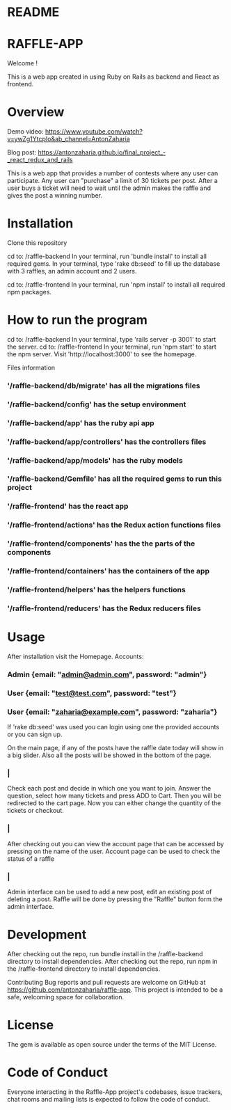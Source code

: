 # README


# RAFFLE-APP
Welcome !

This is a web app created in using Ruby on Rails as backend and React as frontend.

# Overview

Demo video: 
https://www.youtube.com/watch?v=ywZg1YtcpIo&ab_channel=AntonZaharia

Blog post: 
https://antonzaharia.github.io/final_project_-_react_redux_and_rails

This is a web app that provides a number of contests where any user can participate.
Any user can "purchase" a limit of 30 tickets per post.
After a user buys a ticket will need to wait until the admin makes the raffle and gives the post a winning number.

# Installation
Clone this repository

cd to: /raffle-backend 
In your terminal, run 'bundle install' to install all required gems.
In your terminal, type 'rake db:seed' to fill up the database with 3 raffles, an admin account and 2 users.

cd to: /raffle-frontend
In your terminal, run 'npm install' to install all required npm packages.

# How to run the program
cd to: /raffle-backend 
In your terminal, type 'rails server -p 3001' to start the server.
cd to: /raffle-frontend
In your terminal, run 'npm start' to start the npm server.
Visit 'http://localhost:3000' to see the homepage.

Files information
### '/raffle-backend/db/migrate' has all the migrations files
### '/raffle-backend/config' has the setup environment
### '/raffle-backend/app' has the ruby api app
### '/raffle-backend/app/controllers' has the controllers files
### '/raffle-backend/app/models' has the ruby models
### '/raffle-backend/Gemfile' has all the required gems to run this project


### '/raffle-frontend' has the react app
### '/raffle-frontend/actions' has the Redux action functions files
### '/raffle-frontend/components' has the the parts of the components
### '/raffle-frontend/containers' has the containers of the app
### '/raffle-frontend/helpers' has the helpers functions
### '/raffle-frontend/reducers' has the Redux reducers files


# Usage
After installation visit the Homepage.
Accounts:
### Admin {email: "admin@admin.com", password: "admin"}
### User {email: "test@test.com", password: "test"}
### User {email: "zaharia@example.com", password: "zaharia"}

If 'rake db:seed' was used you can login using one the provided accounts or you can sign up.

On the main page, if any of the posts have the raffle date today will show in a big slider. Also all the posts will be showed in the bottom of the page.
### |
Check each post and decide in which one you want to join. 
Answer the question, select how many tickets and press ADD to Cart. Then you will be redirected to the cart page.
Now you can either change the quantity of the tickets or checkout.
### |
After checking out you can view the account page that can be accessed by pressing on the name of the user.
Account page can be used to check the status of a raffle
### |
Admin interface can be used to add a new post, edit an existing post of deleting a post.
Raffle will be done by pressing the "Raffle" button form the admin interface.

# Development
After checking out the repo, run bundle install in the /raffle-backend directory to install dependencies.
After checking out the repo, run npm in the /raffle-frontend directory to install dependencies.

Contributing
Bug reports and pull requests are welcome on GitHub at https://github.com/antonzaharia/raffle-app. This project is intended to be a safe, welcoming space for collaboration.

# License
The gem is available as open source under the terms of the MIT License.

# Code of Conduct
Everyone interacting in the Raffle-App project's codebases, issue trackers, chat rooms and mailing lists is expected to follow the code of conduct.
